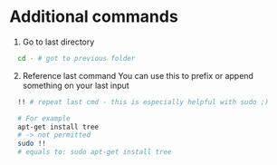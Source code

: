 # Additional commands

1. Go to last directory

```bash
  cd - # got to previous folder
```

2. Reference last command
   You can use this to prefix or append something on your last input

```bash
  !! # repeat last cmd - this is especially helpful with sudo ;)

  # For example
  apt-get install tree
  # -> not permitted
  sudo !!
  # equals to: sudo apt-get install tree
```
